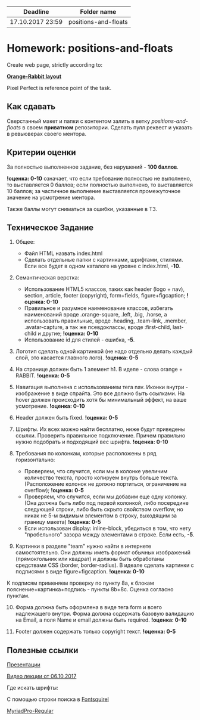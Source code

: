 | Deadline  | Folder name |
|-----------|-------------|
| 17.10.2017 23:59 | positions-and-floats |

# Homework: positions-and-floats

Create web page, strictly according to:

**[Orange-Rabbit layout](https://github.com/StanislauZubovich/UXMiniLab/blob/2017-Q3/designs/cssreciepes/orange-rabbit.psd)**

Pixel Perfect is reference point of the task.

## Как сдавать

Сверстанный макет и папки с контентом залить в ветку *positions-and-floats* в своем **приватном** репозитории. Сделать пулл реквест и указать в ревьюверах своего ментора.

## Критерии оценки

За полностью выполненное задание, без нарушений - **100 баллов**.

**!оценка: 0-10** означает, что если требование полностью не выполнено, то выставляется 0 баллов; если полностью выполнено, то выставляется 10 баллов; за частичное выполнение выставляется промежуточное значение на усмотрение ментора.

Также баллы могут сниматься за ошибки, указанные в ТЗ.

## Техническое Задание

1. Общее:
	 - Файл HTML назвать index.html
	 - Сделать отдельные папки с картинками, шрифтами, стилями. Если все будет в одном каталоге на уровне с index.html, **-10**.

2. Семантическая верстка:
	 - Использование HTML5 классов, таких как header (logo + nav), section, article, footer (copyright), form+fields, figure+figcaption;
	 **!оценка: 0-10**
	 - Правильное и разумное наименование классов, избегать наименований вроде .orange-square, .left, .big, .horse, а использовать правильные, вроде .heading, .team-link, .member, .avatar-capture, а так же псевдоклассы, вроде :first-child, last-child и другие;
	 **!оценка: 0-10**
	 - Использование id для стилей - ошибка, **-5**.

3. Логотип сделать одной картинкой (не надо отдельно делать каждый слой, это касается главного лого).
**!оценка: 0-5**

4. На странице должен быть 1 элемент h1. В иделе - слова orange + RABBIT.
**!оценка: 0-5**

5. Навигация выполнена с использованием тега nav. Иконки внутри - изображение в виде спрайта. Это все должно быть ссылками. На hover должен происходить хотя бы минимальный эффект, на ваше усмотрение.
**!оценка: 0-10**

6. Header должен быть fixed.
**!оценка: 0-5**

7. Шрифты. Их всех можно найти бесплатно, ниже будут приведены ссылки. Проверить правильное подключение. Причем правильно нужно подобрать и подходящий вес шрифта.
**!оценка: 0-10**

8. Требования по колонкам, которые расположены в ряд горизонтально:
	 - Проверяем, что случится, если мы в колонке увеличим количество текста, просто копируем внутрь больше текста. (Расположение колонок не должно портиться, ограничение на overflow);
	**!оценка: 0-5**
	 - Проверяем, что случится, если мы добавим еще одну колонку. (Она должна быть либо под первой колонкой, либо посередине следующей строки, либо быть скрыто свойством overflow, но никак не 5-м видимым элементом в строку, выходящим за границу макета)
	**!оценка: 0-5**
	 - Если использован display: inline-block, убедиться в том, что нету "пробельного" зазора между элементами в строке. Если есть, **-5**.
   
9. Картинки в разделе "team" нужно найти в интернете самостоятельно. Они должны иметь формат обычных изображений (прямокгольник или квадрат) и должны быть обработаны средствами CSS (border, border-radius). В идеале сделать картинки с подписями в виде figure+figcaption.
**!оценка: 0-10**

К подписям применяем проверку по пункту 8a, к блокам пояснение+картинка+подпись - пункты 8b+8c. Оценка согласно пунктам.

10. Форма должна быть оформлена в виде тега form и всего надлежащего внутри. Форма должна содержать базовую валидацию на Email, а поля Name и email должны быть required.
**!оценка: 0-10**

11. Footer должен содержать только copyright текст. 
**!оценка: 0-5**

## Полезные ссылки

[Презентации](https://github.com/rolling-scopes/front-end-course/wiki/Position.-Floats.-Semantics.-CSS3)


[Видео лекции от 06.10.2017](https://youtu.be/gYYWe7vlEQk)

Где искать шрифты:

С помощью строки поиска в [Fontsquirel](https://www.fontsquirrel.com/)

[MyriadPro-Regular](http://www.fontpalace.com/font-download/MyriadPro-Regular/)
